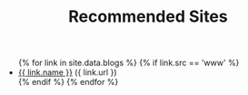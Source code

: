 ﻿---
layout: page
title: Recommended Sites
description: 
keywords: Recommended Sites
menu: ReadingList
permalink: /readinglist/
---


<ul>
    {% for link in site.data.blogs %}
        {% if link.src == 'www' %}
            <li><a href="{{ link.url }}">{{ link.name }}</a> ({ link.url })</li>
        {% endif %}
    {% endfor %}
</ul>
